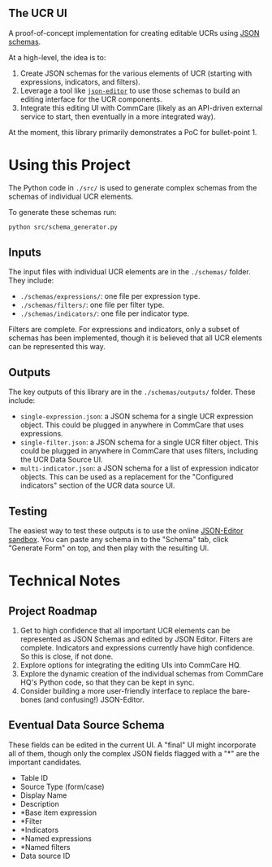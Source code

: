 The UCR UI
----------

A proof-of-concept implementation for creating editable UCRs using [JSON schemas](https://json-schema.org/).

At a high-level, the idea is to:

1. Create JSON schemas for the various elements of UCR (starting with expressions, indicators, and filters).
2. Leverage a tool like [`json-editor`](https://github.com/json-editor/json-editor) to use those schemas to build
   an editing interface for the UCR components.
3. Integrate this editing UI with CommCare (likely as an API-driven external service to start, then eventually 
   in a more integrated way).

At the moment, this library primarily demonstrates a PoC for bullet-point 1.

# Using this Project

The Python code in `./src/` is used to generate complex schemas from the schemas of individual UCR elements.

To generate these schemas run:

```bash
python src/schema_generator.py
```

## Inputs

The input files with individual UCR elements are in the `./schemas/` folder. They include:

- `./schemas/expressions/`: one file per expression type.
- `./schemas/filters/`: one file per filter type.
- `./schemas/indicators/`: one file per indicator type.

Filters are complete. For expressions and indicators, only a subset of schemas has been implemented, though it is 
believed that all UCR elements can be represented this way.

## Outputs

The key outputs of this library are in the `./schemas/outputs/` folder. These include:

- `single-expression.json`: a JSON schema for a single UCR expression object. 
   This could be plugged in anywhere in CommCare that uses expressions.
- `single-filter.json`: a JSON schema for a single UCR filter object. 
   This could be plugged in anywhere in CommCare that uses filters, including the UCR Data Source UI.
- `multi-indicator.json`: a JSON schema for a list of expression indicator objects.
   This can be used as a replacement for the "Configured indicators" section of the UCR data source UI.

## Testing

The easiest way to test these outputs is to use the online [JSON-Editor sandbox](https://pmk65.github.io/jedemov2/dist/demo.html).
You can paste any schema in to the "Schema" tab, click "Generate Form" on top, and then play with the resulting UI.

# Technical Notes

## Project Roadmap

1. Get to high confidence that all important UCR elements can be represented as JSON Schemas and edited by JSON Editor.
   Filters are complete. Indicators and expressions currently have high confidence. So this is close, if not done.
2. Explore options for integrating the editing UIs into CommCare HQ.
3. Explore the dynamic creation of the individual schemas from CommCare HQ's Python code, so that they can be kept
   in sync.
4. Consider building a more user-friendly interface to replace the bare-bones (and confusing!) JSON-Editor.

## Eventual Data Source Schema

These fields can be edited in the current UI. A "final" UI might incorporate all of them, though only the complex
JSON fields flagged with a "*" are the important candidates.

- Table ID
- Source Type (form/case)
- Display Name
- Description
- *Base item expression
- *Filter
- *Indicators
- *Named expressions
- *Named filters
- Data source ID
